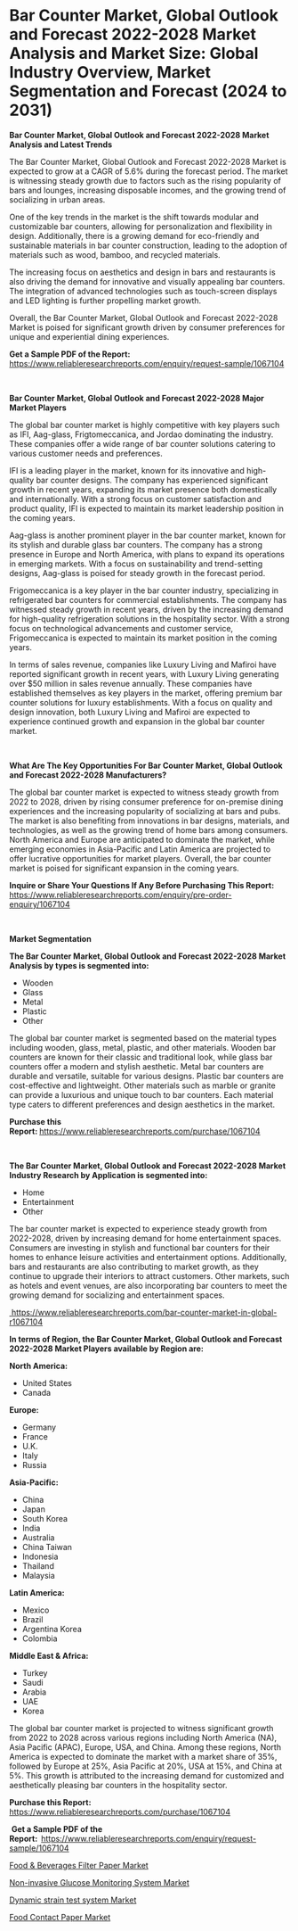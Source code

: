<p><h1>Bar Counter Market, Global Outlook and Forecast 2022-2028 Market Analysis and Market Size: Global Industry Overview, Market Segmentation and Forecast (2024 to 2031)</h1></p><p><strong>Bar Counter Market, Global Outlook and Forecast 2022-2028 Market Analysis and Latest Trends</strong></p>
<p><p>The Bar Counter Market, Global Outlook and Forecast 2022-2028 Market is expected to grow at a CAGR of 5.6% during the forecast period. The market is witnessing steady growth due to factors such as the rising popularity of bars and lounges, increasing disposable incomes, and the growing trend of socializing in urban areas. </p><p>One of the key trends in the market is the shift towards modular and customizable bar counters, allowing for personalization and flexibility in design. Additionally, there is a growing demand for eco-friendly and sustainable materials in bar counter construction, leading to the adoption of materials such as wood, bamboo, and recycled materials.</p><p>The increasing focus on aesthetics and design in bars and restaurants is also driving the demand for innovative and visually appealing bar counters. The integration of advanced technologies such as touch-screen displays and LED lighting is further propelling market growth.</p><p>Overall, the Bar Counter Market, Global Outlook and Forecast 2022-2028 Market is poised for significant growth driven by consumer preferences for unique and experiential dining experiences.</p></p>
<p><strong>Get a Sample PDF of the Report:&nbsp;</strong> <a href="https://www.reliableresearchreports.com/enquiry/request-sample/1067104">https://www.reliableresearchreports.com/enquiry/request-sample/1067104</a></p>
<p>&nbsp;</p>
<p><strong>Bar Counter Market, Global Outlook and Forecast 2022-2028 Major Market Players</strong></p>
<p><p>The global bar counter market is highly competitive with key players such as IFI, Aag-glass, Frigtomeccanica, and Jordao dominating the industry. These companies offer a wide range of bar counter solutions catering to various customer needs and preferences. </p><p>IFI is a leading player in the market, known for its innovative and high-quality bar counter designs. The company has experienced significant growth in recent years, expanding its market presence both domestically and internationally. With a strong focus on customer satisfaction and product quality, IFI is expected to maintain its market leadership position in the coming years.</p><p>Aag-glass is another prominent player in the bar counter market, known for its stylish and durable glass bar counters. The company has a strong presence in Europe and North America, with plans to expand its operations in emerging markets. With a focus on sustainability and trend-setting designs, Aag-glass is poised for steady growth in the forecast period.</p><p>Frigomeccanica is a key player in the bar counter industry, specializing in refrigerated bar counters for commercial establishments. The company has witnessed steady growth in recent years, driven by the increasing demand for high-quality refrigeration solutions in the hospitality sector. With a strong focus on technological advancements and customer service, Frigomeccanica is expected to maintain its market position in the coming years.</p><p>In terms of sales revenue, companies like Luxury Living and Mafiroi have reported significant growth in recent years, with Luxury Living generating over $50 million in sales revenue annually. These companies have established themselves as key players in the market, offering premium bar counter solutions for luxury establishments. With a focus on quality and design innovation, both Luxury Living and Mafiroi are expected to experience continued growth and expansion in the global bar counter market.</p></p>
<p>&nbsp;</p>
<p><strong>What Are The Key Opportunities For Bar Counter Market, Global Outlook and Forecast 2022-2028 Manufacturers?</strong></p>
<p><p>The global bar counter market is expected to witness steady growth from 2022 to 2028, driven by rising consumer preference for on-premise dining experiences and the increasing popularity of socializing at bars and pubs. The market is also benefiting from innovations in bar designs, materials, and technologies, as well as the growing trend of home bars among consumers. North America and Europe are anticipated to dominate the market, while emerging economies in Asia-Pacific and Latin America are projected to offer lucrative opportunities for market players. Overall, the bar counter market is poised for significant expansion in the coming years.</p></p>
<p><strong>Inquire or Share Your Questions If Any Before Purchasing This Report:</strong> <a href="https://www.reliableresearchreports.com/enquiry/pre-order-enquiry/1067104">https://www.reliableresearchreports.com/enquiry/pre-order-enquiry/1067104</a></p>
<p>&nbsp;</p>
<p><strong>Market Segmentation</strong></p>
<p><strong>The Bar Counter Market, Global Outlook and Forecast 2022-2028 Market Analysis by types is segmented into:</strong></p>
<p><ul><li>Wooden</li><li>Glass</li><li>Metal</li><li>Plastic</li><li>Other</li></ul></p>
<p><p>The global bar counter market is segmented based on the material types including wooden, glass, metal, plastic, and other materials. Wooden bar counters are known for their classic and traditional look, while glass bar counters offer a modern and stylish aesthetic. Metal bar counters are durable and versatile, suitable for various designs. Plastic bar counters are cost-effective and lightweight. Other materials such as marble or granite can provide a luxurious and unique touch to bar counters. Each material type caters to different preferences and design aesthetics in the market.</p></p>
<p><strong>Purchase this Report:&nbsp;</strong><a href="https://www.reliableresearchreports.com/purchase/1067104">https://www.reliableresearchreports.com/purchase/1067104</a></p>
<p>&nbsp;</p>
<p><strong>The Bar Counter Market, Global Outlook and Forecast 2022-2028 Market Industry Research by Application is segmented into:</strong></p>
<p><ul><li>Home</li><li>Entertainment</li><li>Other</li></ul></p>
<p><p>The bar counter market is expected to experience steady growth from 2022-2028, driven by increasing demand for home entertainment spaces. Consumers are investing in stylish and functional bar counters for their homes to enhance leisure activities and entertainment options. Additionally, bars and restaurants are also contributing to market growth, as they continue to upgrade their interiors to attract customers. Other markets, such as hotels and event venues, are also incorporating bar counters to meet the growing demand for socializing and entertainment spaces.</p></p>
<p><a href="https://www.reliableresearchreports.com/bar-counter-market-in-global-r1067104">&nbsp;https://www.reliableresearchreports.com/bar-counter-market-in-global-r1067104</a></p>
<p><strong>In terms of Region, the Bar Counter Market, Global Outlook and Forecast 2022-2028 Market Players available by Region are:</strong></p>
<p>
    <p> <strong> North America: </strong>
        <ul>
            <li>United States</li>
            <li>Canada</li>
        </ul>
        </p> 
    <p> <strong> Europe: </strong>
        <ul>
            <li>Germany</li>
            <li>France</li>
            <li>U.K.</li>
            <li>Italy</li>
            <li>Russia</li>
        </ul>
        </p> 
    <p> <strong> Asia-Pacific: </strong>
        <ul>
            <li>China</li>
            <li>Japan</li>
            <li>South Korea</li>
            <li>India</li>
            <li>Australia</li>
            <li>China Taiwan</li>
            <li>Indonesia</li>
            <li>Thailand</li>
            <li>Malaysia</li>
        </ul>
        </p> 
    <p> <strong> Latin America: </strong>
        <ul>
            <li>Mexico</li>
            <li>Brazil</li>
            <li>Argentina Korea</li>
            <li>Colombia</li>
        </ul>
        </p> 
    <p> <strong> Middle East & Africa: </strong>
        <ul>
            <li>Turkey</li>
            <li>Saudi</li>
            <li>Arabia</li>
            <li>UAE</li>
            <li>Korea</li>
        </ul>
    </p>
    </p>
<p><p>The global bar counter market is projected to witness significant growth from 2022 to 2028 across various regions including North America (NA), Asia Pacific (APAC), Europe, USA, and China. Among these regions, North America is expected to dominate the market with a market share of 35%, followed by Europe at 25%, Asia Pacific at 20%, USA at 15%, and China at 5%. This growth is attributed to the increasing demand for customized and aesthetically pleasing bar counters in the hospitality sector.</p></p>
<p><strong>Purchase this Report: </strong><a href="https://www.reliableresearchreports.com/purchase/1067104">https://www.reliableresearchreports.com/purchase/1067104</a></p>
<p>&nbsp;<strong>Get a Sample PDF of the Report:&nbsp;&nbsp;</strong><a href="https://www.reliableresearchreports.com/enquiry/request-sample/1067104">https://www.reliableresearchreports.com/enquiry/request-sample/1067104</a></p>
<p><strong></strong></p>
<p><p><a href="https://github.com/jadenRaynor/Market-Research-Report-List-1/blob/main/food-beverages-filter-paper-market.md">Food & Beverages Filter Paper Market</a></p><p><a href="https://medium.com/@audieyost2008/deep-dive-into-the-non-invasive-glucose-monitoring-system-market-itstrends-market-segmentation-29f20c7858c2">Non-invasive Glucose Monitoring System Market</a></p><p><a href="https://medium.com/@addiehirthe44/dynamic-strain-test-system-market-a-global-and-regional-analysis-2024-2031-e82efa2ad8d5">Dynamic strain test system Market</a></p><p><a href="https://github.com/ranaacryptoaddmin/Market-Research-Report-List-1/blob/main/food-contact-paper-market.md">Food Contact Paper Market</a></p></p>